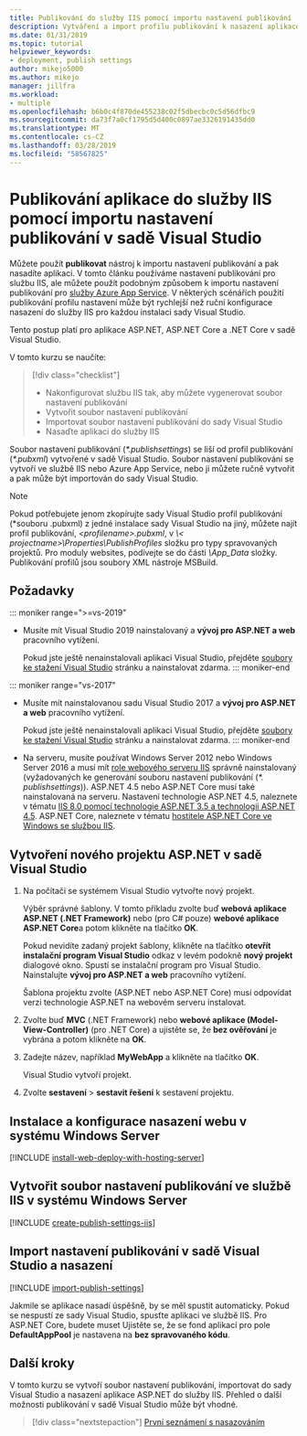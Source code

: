 ```yaml
---
title: Publikování do služby IIS pomocí importu nastavení publikování
description: Vytváření a import profilu publikování k nasazení aplikace do služby IIS ze sady Visual Studio
ms.date: 01/31/2019
ms.topic: tutorial
helpviewer_keywords:
- deployment, publish settings
author: mikejo5000
ms.author: mikejo
manager: jillfra
ms.workload:
- multiple
ms.openlocfilehash: b6b0c4f870de455238c02f5dbecbc0c5d56dfbc9
ms.sourcegitcommit: da73f7a0cf1795d5d400c0897ae3326191435dd0
ms.translationtype: MT
ms.contentlocale: cs-CZ
ms.lasthandoff: 03/28/2019
ms.locfileid: "58567825"
---
```

# <a name="publish-an-application-to-iis-by-importing-publish-settings-in-visual-studio"></a>Publikování aplikace do služby IIS pomocí importu nastavení publikování v sadě Visual Studio

Můžete použít **publikovat** nástroj k importu nastavení publikování a pak nasadíte aplikaci. V tomto článku používáme nastavení publikování pro službu IIS, ale můžete použít podobným způsobem k importu nastavení publikování pro [služby Azure App Service](../deployment/tutorial-import-publish-settings-azure.md). V některých scénářích použití publikování profilu nastavení může být rychlejší než ruční konfigurace nasazení do služby IIS pro každou instalaci sady Visual Studio.

Tento postup platí pro aplikace ASP.NET, ASP.NET Core a .NET Core v sadě Visual Studio.

V tomto kurzu se naučíte:

> [!div class="checklist"]
> * Nakonfigurovat službu IIS tak, aby můžete vygenerovat soubor nastavení publikování
> * Vytvořit soubor nastavení publikování
> * Importovat soubor nastavení publikování do sady Visual Studio
> * Nasaďte aplikaci do služby IIS

Soubor nastavení publikování (*\*.publishsettings*) se liší od profil publikování (*\*.pubxml*) vytvořené v sadě Visual Studio. Soubor nastavení publikování se vytvoří ve službě IIS nebo Azure App Service, nebo ji můžete ručně vytvořit a pak může být importován do sady Visual Studio.

> [!NOTE]
> Pokud potřebujete jenom zkopírujte sady Visual Studio profil publikování (\*souboru .pubxml) z jedné instalace sady Visual Studio na jiný, můžete najít profil publikování,  *\<profilename\>.pubxml*, v  *\\< projectname\>\Properties\PublishProfiles* složku pro typy spravovaných projektů. Pro moduly websites, podívejte se do části *\App_Data* složky. Publikování profilů jsou soubory XML nástroje MSBuild.

## <a name="prerequisites"></a>Požadavky

::: moniker range=">=vs-2019"

* Musíte mít Visual Studio 2019 nainstalovaný a **vývoj pro ASP.NET a web** pracovního vytížení.

    Pokud jste ještě nenainstalovali aplikaci Visual Studio, přejděte [soubory ke stažení Visual Studio](https://visualstudio.microsoft.com/downloads/) stránku a nainstalovat zdarma.
::: moniker-end

::: moniker range="vs-2017"

* Musíte mít nainstalovanou sadu Visual Studio 2017 a **vývoj pro ASP.NET a web** pracovního vytížení.

    Pokud jste ještě nenainstalovali aplikaci Visual Studio, přejděte [soubory ke stažení Visual Studio](https://visualstudio.microsoft.com/downloads/) stránku a nainstalovat zdarma.
::: moniker-end

* Na serveru, musíte používat Windows Server 2012 nebo Windows Server 2016 a musí mít [role webového serveru IIS](/iis/get-started/whats-new-in-iis-8/iis-80-using-aspnet-35-and-aspnet-45) správně nainstalovaný (vyžadovaných ke generování souboru nastavení publikování (*\*. publishsettings*)). ASP.NET 4.5 nebo ASP.NET Core musí také nainstalovaná na serveru. Nastavení technologie ASP.NET 4.5, naleznete v tématu [IIS 8.0 pomocí technologie ASP.NET 3.5 a technologii ASP.NET 4.5](/iis/get-started/whats-new-in-iis-8/iis-80-using-aspnet-35-and-aspnet-45). ASP.NET Core, naleznete v tématu [hostitele ASP.NET Core ve Windows se službou IIS](/aspnet/core/publishing/iis?tabs=aspnetcore2x#iis-configuration).

## <a name="create-a-new-aspnet-project-in-visual-studio"></a>Vytvoření nového projektu ASP.NET v sadě Visual Studio

1. Na počítači se systémem Visual Studio vytvořte nový projekt.

    Výběr správné šablony. V tomto příkladu zvolte buď **webová aplikace ASP.NET (.NET Framework)** nebo (pro C# pouze) **webové aplikace ASP.NET Core**a potom klikněte na tlačítko **OK**.

    Pokud nevidíte zadaný projekt šablony, klikněte na tlačítko **otevřít instalační program Visual Studio** odkaz v levém podokně **nový projekt** dialogové okno. Spustí se instalační program pro Visual Studio. Nainstalujte **vývoj pro ASP.NET a web** pracovního vytížení.

    Šablona projektu zvolte (ASP.NET nebo ASP.NET Core) musí odpovídat verzi technologie ASP.NET na webovém serveru instalovat.

1. Zvolte buď **MVC** (.NET Framework) nebo **webové aplikace (Model-View-Controller)** (pro .NET Core) a ujistěte se, že **bez ověřování** je vybrána a potom klikněte na **OK**.

1. Zadejte název, například **MyWebApp** a klikněte na tlačítko **OK**.

    Visual Studio vytvoří projekt.

1. Zvolte **sestavení** > **sestavit řešení** k sestavení projektu.

## <a name="install-and-configure-web-deploy-on-windows-server"></a>Instalace a konfigurace nasazení webu v systému Windows Server

[!INCLUDE [install-web-deploy-with-hosting-server](../deployment/includes/install-web-deploy-with-hosting-server.md)]

## <a name="create-the-publish-settings-file-in-iis-on-windows-server"></a>Vytvořit soubor nastavení publikování ve službě IIS v systému Windows Server

[!INCLUDE [create-publish-settings-iis](../deployment/includes/create-publish-settings-iis.md)]

## <a name="import-the-publish-settings-in-visual-studio-and-deploy"></a>Import nastavení publikování v sadě Visual Studio a nasazení

[!INCLUDE [import-publish-settings](../deployment/includes/import-publish-settings-vs.md)]

Jakmile se aplikace nasadí úspěšně, by se měl spustit automaticky. Pokud se nespustí ze sady Visual Studio, spusťte aplikaci ve službě IIS. Pro ASP.NET Core, budete muset Ujistěte se, že se fond aplikací pro pole **DefaultAppPool** je nastavena na **bez spravovaného kódu**.

## <a name="next-steps"></a>Další kroky

V tomto kurzu se vytvoří soubor nastavení publikování, importovat do sady Visual Studio a nasazení aplikace ASP.NET do služby IIS. Přehled o další možnosti publikování v sadě Visual Studio může být vhodné.

> [!div class="nextstepaction"]
> [První seznámení s nasazováním](../deployment/deploying-applications-services-and-components.md)
